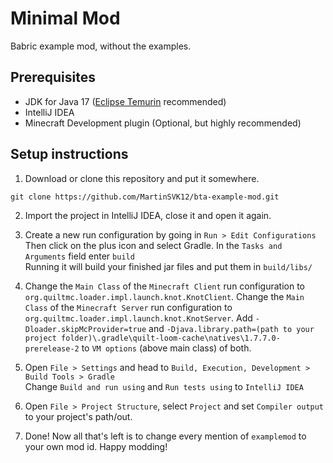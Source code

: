 # Minimal Mod

Babric example mod, without the examples.

## Prerequisites
- JDK for Java 17 ([Eclipse Temurin](https://adoptium.net/temurin/releases/) recommended)
- IntelliJ IDEA
- Minecraft Development plugin (Optional, but highly recommended)

## Setup instructions

1. Download or clone this repository and put it somewhere.
```
git clone https://github.com/MartinSVK12/bta-example-mod.git
```

2. Import the project in IntelliJ IDEA, close it and open it again.

3. Create a new run configuration by going in `Run > Edit Configurations`  
   Then click on the plus icon and select Gradle. In the `Tasks and Arguments` field enter `build`  
   Running it will build your finished jar files and put them in `build/libs/`

4. Change the `Main Class` of the `Minecraft Client` run configuration to `org.quiltmc.loader.impl.launch.knot.KnotClient`. Change the `Main Class` of the `Minecraft Server` run configuration to `org.quiltmc.loader.impl.launch.knot.KnotServer`. Add `-Dloader.skipMcProvider=true` and `-Djava.library.path=(path to your project folder)\.gradle\quilt-loom-cache\natives\1.7.7.0-prerelease-2` to `VM options` (above main class) of both. 

5. Open `File > Settings` and head to `Build, Execution, Development > Build Tools > Gradle`  
   Change `Build and run using` and `Run tests using` to `IntelliJ IDEA`


6. Open `File > Project Structure`, select `Project` and set `Compiler output` to your project's path/out.


7. Done! Now all that's left is to change every mention of `examplemod` to your own mod id. Happy modding!

